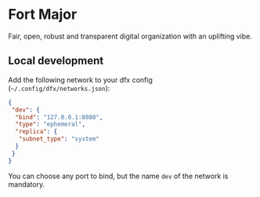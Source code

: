 # Fort Major

Fair, open, robust and transparent digital organization with an uplifting vibe.

## Local development

Add the following network to your dfx config (`~/.config/dfx/networks.json`):

```json
{
 "dev": {
  "bind": "127.0.0.1:8080",
  "type": "ephemeral",
  "replica": {
   "subnet_type": "system"
  }
 }
}
```

You can choose any port to bind, but the name `dev` of the network is mandatory.

